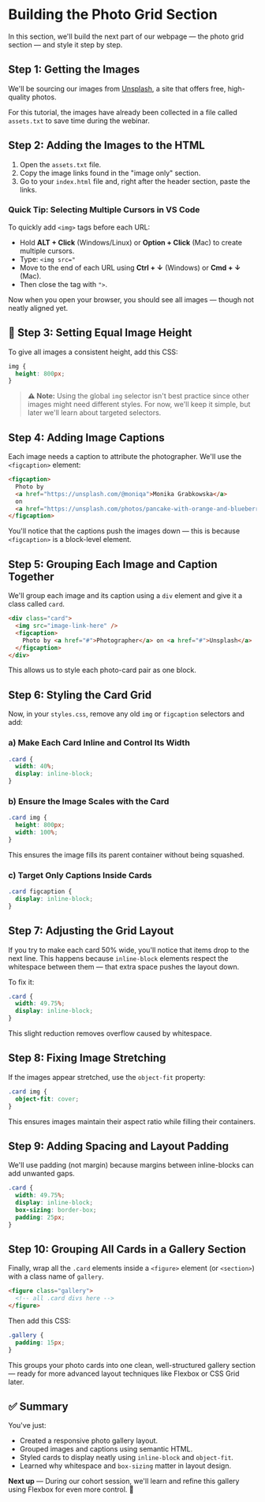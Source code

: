 # Building the Photo Grid Section

In this section, we'll build the next part of our webpage — the photo grid section — and style it step by step.

## Step 1: Getting the Images

We'll be sourcing our images from [Unsplash](https://unsplash.com), a site that offers free, high-quality photos.

For this tutorial, the images have already been collected in a file called `assets.txt` to save time during the webinar.

##  Step 2: Adding the Images to the HTML

1. Open the `assets.txt` file.
2. Copy the image links found in the "image only" section.
3. Go to your `index.html` file and, right after the header section, paste the links.

###  Quick Tip: Selecting Multiple Cursors in VS Code

To quickly add `<img>` tags before each URL:

- Hold **ALT + Click** (Windows/Linux) or **Option + Click** (Mac) to create multiple cursors.
- Type: `<img src="`
- Move to the end of each URL using **Ctrl + ↓** (Windows) or **Cmd + ↓** (Mac).
- Then close the tag with `">`.

Now when you open your browser, you should see all images — though not neatly aligned yet.

## 📏 Step 3: Setting Equal Image Height

To give all images a consistent height, add this CSS:

```css
img {
  height: 800px;
}
```

> **⚠️ Note:** Using the global `img` selector isn't best practice since other images might need different styles. For now, we'll keep it simple, but later we'll learn about targeted selectors.

##  Step 4: Adding Image Captions

Each image needs a caption to attribute the photographer. We'll use the `<figcaption>` element:

```html
<figcaption>
  Photo by
  <a href="https://unsplash.com/@moniqa">Monika Grabkowska</a>
  on
  <a href="https://unsplash.com/photos/pancake-with-orange-and-blueberries-beside-scattered-chocolate-and-coffee-beans-P1aohbiT-EY">Unsplash</a>
</figcaption>
```

You'll notice that the captions push the images down — this is because `<figcaption>` is a block-level element.

##  Step 5: Grouping Each Image and Caption Together

We'll group each image and its caption using a `div` element and give it a class called `card`.

```html
<div class="card">
  <img src="image-link-here" />
  <figcaption>
    Photo by <a href="#">Photographer</a> on <a href="#">Unsplash</a>
  </figcaption>
</div>
```

This allows us to style each photo-card pair as one block.

##  Step 6: Styling the Card Grid

Now, in your `styles.css`, remove any old `img` or `figcaption` selectors and add:

### a) Make Each Card Inline and Control Its Width

```css
.card {
  width: 40%;
  display: inline-block;
}
```

### b) Ensure the Image Scales with the Card

```css
.card img {
  height: 800px;
  width: 100%;
}
```

This ensures the image fills its parent container without being squashed.

### c) Target Only Captions Inside Cards

```css
.card figcaption {
  display: inline-block;
}
```

##  Step 7: Adjusting the Grid Layout

If you try to make each card 50% wide, you'll notice that items drop to the next line. This happens because `inline-block` elements respect the whitespace between them — that extra space pushes the layout down.

To fix it:

```css
.card {
  width: 49.75%;
  display: inline-block;
}
```

This slight reduction removes overflow caused by whitespace.

##  Step 8: Fixing Image Stretching

If the images appear stretched, use the `object-fit` property:

```css
.card img {
  object-fit: cover;
}
```

This ensures images maintain their aspect ratio while filling their containers.

##  Step 9: Adding Spacing and Layout Padding

We'll use padding (not margin) because margins between inline-blocks can add unwanted gaps.

```css
.card {
  width: 49.75%;
  display: inline-block;
  box-sizing: border-box;
  padding: 25px;
}
```

##  Step 10: Grouping All Cards in a Gallery Section

Finally, wrap all the `.card` elements inside a `<figure>` element (or `<section>`) with a class name of `gallery`.

```html
<figure class="gallery">
  <!-- all .card divs here -->
</figure>
```

Then add this CSS:

```css
.gallery {
  padding: 15px;
}
```

This groups your photo cards into one clean, well-structured gallery section — ready for more advanced layout techniques like Flexbox or CSS Grid later.

## ✅ Summary

You've just:

- Created a responsive photo gallery layout.
- Grouped images and captions using semantic HTML.
- Styled cards to display neatly using `inline-block` and `object-fit`.
- Learned why whitespace and `box-sizing` matter in layout design.

**Next up** — During our cohort session, we'll learn and refine this gallery using Flexbox for even more control. 🚀
